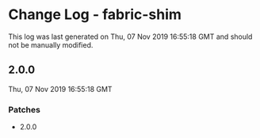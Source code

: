 # Change Log - fabric-shim

This log was last generated on Thu, 07 Nov 2019 16:55:18 GMT and should not be manually modified.

## 2.0.0
Thu, 07 Nov 2019 16:55:18 GMT

### Patches

- 2.0.0

